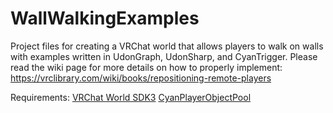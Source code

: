 # WallWalkingExamples
Project files for creating a VRChat world that allows players to walk on walls with examples written in UdonGraph, UdonSharp, and CyanTrigger. 
Please read the wiki page for more details on how to properly implement: 
https://vrclibrary.com/wiki/books/repositioning-remote-players

Requirements:
[VRChat World SDK3](https://vrchat.com/home/download)
[CyanPlayerObjectPool](https://github.com/CyanLaser/CyanPlayerObjectPool)
